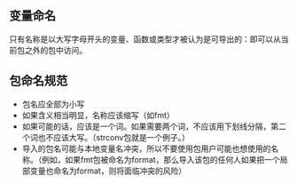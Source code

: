 ## 变量命名
只有名称是以大写字母开头的变量、函数或类型才被认为是可导出的：即可以从当前包之外的包中访问。

## 包命名规范
- 包名应全部为小写
- 如果含义相当明显，名称应该缩写（如fmt）
- 如果可能的话，应该是一个词。如果需要两个词，不应该用下划线分隔，第二个词也不应该大写。（strconv包就是一个例子。）
- 导入的包名可能与本地变量名冲突，所以不要使用包用户可能也想使用的名称。（例如，如果fmt包被命名为format，那么导入该包的任何人如果把一个局部变量也命名为format，则将面临冲突的风险）